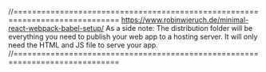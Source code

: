 //=============================================================================
https://www.robinwieruch.de/minimal-react-webpack-babel-setup/
As a side note: The distribution folder will be everything you need to publish
your web app to a hosting server. It will only need the HTML and JS file to serve
your app.
//=============================================================================
